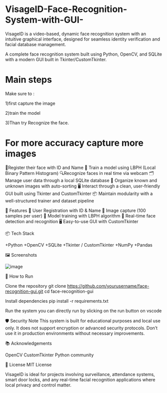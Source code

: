 
# VisageID-Face-Recognition-System-with-GUI-

VisageID is a video-based, dynamic face recognition system with an intuitive graphical interface, designed for seamless identity verification and facial database management. 

A complete face recognition system built using Python, OpenCV, and SQLite with a modern GUI built in Tkinter/CustomTkinter. 


# Main steps
Make sure to :

1)first capture the image 

2)train the model

3)Than try Recognize the face.

# For more accuracy capture more images 


🎥Register their face with ID and Name 
🧬 Train a model using LBPH (Local Binary Pattern Histogram) 
🔍Recognize faces in real time via webcam 
🗂 Manage user data through a local SQLite database 
📁 Organize known and unknown images with auto-sorting 
🖥️ Interact through a clean, user-friendly GUI built using Tkinter and CustomTkinter 
📦 Maintain modularity with a well-structured trainer and dataset pipeline

🚀 Features 
👤 User Registration with ID & Name 
📸 Image capture (100 samples per user) 
🧠 Model training with LBPH algorithm 
🎥 Real-time face detection and recognition 
🖥️ Easy-to-use GUI with CustomTkinter

📦 Tech Stack

+Python
+OpenCV
+SQLite
+Tkinter / CustomTkinter
+NumPy
+Pandas


🖼️ Screenshots

![image](https://github.com/user-attachments/assets/e9b37221-3ac9-4cd5-a908-04934cc3bf87)

🔧 How to Run

Clone the repository
git clone https://github.com/yourusername/face-recognition-gui.git cd face-recognition-gui

Install dependencies
pip install -r requirements.txt

Run the system
you can directly run by slicking on the run button on vscode


🛡️ Security 
Note This system is built for educational purposes and local use only. It does not support encryption or advanced security protocols. Don’t use it in production environments without necessary improvements.

📚 Acknowledgements

OpenCV 
CustomTkinter 
Python community

📜 License 
MIT License

VisageID is ideal for projects involving surveillance, attendance systems, smart door locks, and any real-time facial recognition applications where local privacy and control matter.
